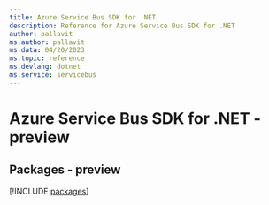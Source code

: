 ```yaml
---
title: Azure Service Bus SDK for .NET
description: Reference for Azure Service Bus SDK for .NET
author: pallavit
ms.author: pallavit
ms.data: 04/20/2023
ms.topic: reference
ms.devlang: dotnet
ms.service: servicebus
---
```

# Azure Service Bus SDK for .NET - preview
## Packages - preview
[!INCLUDE [packages](service-bus-index.md)]